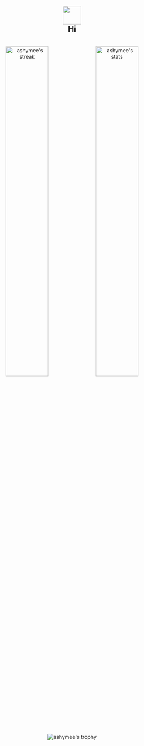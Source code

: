 <h2 align="center">
<img src="https://media.giphy.com/media/hvRJCLFzcasrR4ia7z/giphy.gif" width="50px">
<br/>
Hi
</h2>

<br/>

<div align="center">
  <img src="https://github-readme-streak-stats.herokuapp.com/?user=ashymee&theme=dark" width="48%" alt="ashymee's streak" />
  <img src="https://github-readme-stats.vercel.app/api?username=ashymee&show_icons=true&hide_border=true&theme=dark" width="48%" alt="ashymee's stats" />
  <img src="https://github-profile-trophy.vercel.app/?username=ashymee&rank=S,AAA,AA,A" alt="ashymee's trophy" align="center" />
</div
